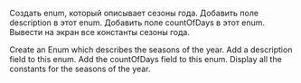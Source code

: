 Создать enum, который описывает сезоны года. 
Добавить поле description в этот enum. 
Добавить поле countOfDays в этот enum. 
Вывести на экран все константы сезоны года.

Create an Enum which describes the seasons of the year.
Add a description field to this enum.
Add the countOfDays field to this enum.
Display all the constants for the seasons of the year.